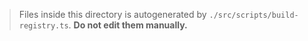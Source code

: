 > Files inside this directory is autogenerated by `./src/scripts/build-registry.ts`. **Do not edit them manually.**
